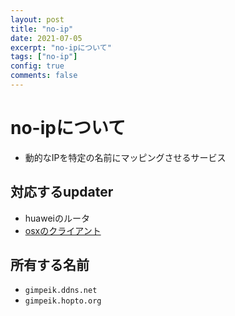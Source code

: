 ```yaml
---
layout: post
title: "no-ip"
date: 2021-07-05
excerpt: "no-ipについて"
tags: ["no-ip"]
config: true
comments: false
---
```


# no-ipについて
 - 動的なIPを特定の名前にマッピングさせるサービス

## 対応するupdater
 - huaweiのルータ
 - [osxのクライアント](https://www.noip.com/download?page=mac)

## 所有する名前
 - `gimpeik.ddns.net`
 - `gimpeik.hopto.org`
